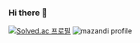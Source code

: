 ### Hi there 👋

[![Solved.ac
프로필](http://mazassumnida.wtf/api/v2/generate_badge?boj=11chyeonjin)](https://solved.ac/11chyeonjin)
![mazandi profile](http://mazandi.herokuapp.com/api?handle=11chyeonjin&theme=warm)
<!--
**11chyeonjin/11chyeonjin** is a ✨ _special_ ✨ repository because its `README.md` (this file) appears on your GitHub profile.

Here are some ideas to get you started:

- 🔭 I’m currently working on ...
- 🌱 I’m currently learning ...
- 👯 I’m looking to collaborate on ...
- 🤔 I’m looking for help with ...
- 💬 Ask me about ...
- 📫 How to reach me: ...
- 😄 Pronouns: ...
- ⚡ Fun fact: ...
-->
